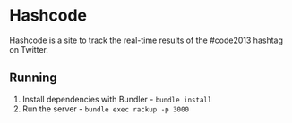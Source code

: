# Hashcode

Hashcode is a site to track the real-time results of the #code2013 hashtag on
Twitter.

## Running

1. Install dependencies with Bundler - `bundle install`
2. Run the server - `bundle exec rackup -p 3000`
